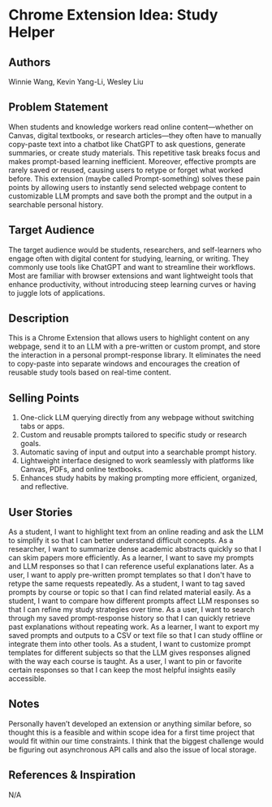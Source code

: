 # Chrome Extension Idea: Study Helper

## Authors

Winnie Wang, Kevin Yang-Li, Wesley Liu

## Problem Statement

When students and knowledge workers read online content—whether on Canvas, digital textbooks, or research articles—they often have to manually copy-paste text into a chatbot like ChatGPT to ask questions, generate summaries, or create study materials. This repetitive task breaks focus and makes prompt-based learning inefficient. Moreover, effective prompts are rarely saved or reused, causing users to retype or forget what worked before. This extension (maybe called Prompt-something) solves these pain points by allowing users to instantly send selected webpage content to customizable LLM prompts and save both the prompt and the output in a searchable personal history.

## Target Audience

The target audience would be students, researchers, and self-learners who engage often with digital content for studying, learning, or writing. They commonly use tools like ChatGPT and want to streamline their workflows. Most are familiar with browser extensions and want lightweight tools that enhance productivity, without introducing steep learning curves or having to juggle lots of applications.

## Description

This is a Chrome Extension that allows users to highlight content on any webpage, send it to an LLM with a pre-written or custom prompt, and store the interaction in a personal prompt-response library. It eliminates the need to copy-paste into separate windows and encourages the creation of reusable study tools based on real-time content.

## Selling Points

1. One-click LLM querying directly from any webpage without switching tabs or apps.
2. Custom and reusable prompts tailored to specific study or research goals.
3. Automatic saving of input and output into a searchable prompt history.
4. Lightweight interface designed to work seamlessly with platforms like Canvas, PDFs, and online textbooks.
5. Enhances study habits by making prompting more efficient, organized, and reflective.

## User Stories

As a student, I want to highlight text from an online reading and ask the LLM to simplify it so that I can better understand difficult concepts.
As a researcher, I want to summarize dense academic abstracts quickly so that I can skim papers more efficiently.
As a learner, I want to save my prompts and LLM responses so that I can reference useful explanations later.
As a user, I want to apply pre-written prompt templates so that I don't have to retype the same requests repeatedly.
As a student, I want to tag saved prompts by course or topic so that I can find related material easily.
As a student, I want to compare how different prompts affect LLM responses so that I can refine my study strategies over time.
As a user, I want to search through my saved prompt-response history so that I can quickly retrieve past explanations without repeating work.
As a learner, I want to export my saved prompts and outputs to a CSV or text file so that I can study offline or integrate them into other tools.
As a student, I want to customize prompt templates for different subjects so that the LLM gives responses aligned with the way each course is taught.
As a user, I want to pin or favorite certain responses so that I can keep the most helpful insights easily accessible.

## Notes
Personally haven’t developed an extension or anything similar before, so thought this is a feasible and within scope idea for a first time project that would fit within our time constraints. I think that the biggest challenge would be figuring out asynchronous API calls and also the issue of local storage. 

## References & Inspiration

N/A